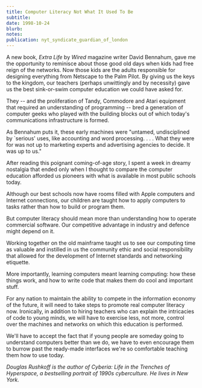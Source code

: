 ```yaml
---
title: Computer Literacy Not What It Used To Be
subtitle: 
date: 1998-10-24
blurb: 
notes: 
publication: nyt_syndicate_guardian_of_london
---
```


A new book, *Extra Life* by *Wired* magazine writer David Bennahum, gave me the opportunity to reminisce about those good old days when kids had free reign of the networks. Now those kids are the adults responsible for designing everything from Netscape to the Palm Pilot. By giving us the keys to the kingdom, our teachers (perhaps unwittingly and by necessity) gave us the best sink-or-swim computer education we could have asked for.

They -- and the proliferation of Tandy, Commodore and Atari equipment that required an understanding of programming -- bred a generation of computer geeks who played with the building blocks out of which today's communications infrastructure is formed.

As Bennahum puts it, these early machines were "untamed, undisciplined by `serious' uses, like accounting and word processing. . . . What they were for was not up to marketing experts and advertising agencies to decide. It was up to us."

After reading this poignant coming-of-age story, I spent a week in dreamy nostalgia that ended only when I thought to compare the computer education afforded us pioneers with what is available in most public schools today.

Although our best schools now have rooms filled with Apple computers and Internet connections, our children are taught how to apply computers to tasks rather than how to build or program them.

But computer literacy should mean more than understanding how to operate commercial software. Our competitive advantage in industry and defence might depend on it.

Working together on the old mainframe taught us to see our computing time as valuable and instilled in us the community ethic and social responsibility that allowed for the development of Internet standards and networking etiquette.

More importantly, learning computers meant learning computing: how these things work, and how to write code that makes them do cool and important stuff.

For any nation to maintain the ability to compete in the information economy of the future, it will need to take steps to promote real computer literacy now. Ironically, in addition to hiring teachers who can explain the intricacies of code to young minds, we will have to exercise less, not more, control over the machines and networks on which this education is performed.

We'll have to accept the fact that if young people are someday going to understand computers better than we do, we have to even encourage them to burrow past the ready-made interfaces we're so comfortable teaching them how to use today.

*Douglas Rushkoff is the author of Cyberia: Life in the Trenches of Hyperspace, a bestselling portrait of 1990s cyberculture. He lives in New York.*

